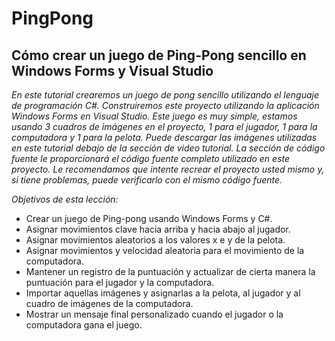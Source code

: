 # PingPong

## Cómo crear un juego de Ping-Pong sencillo en Windows Forms y Visual Studio

_En este tutorial crearemos un juego de pong sencillo utilizando el lenguaje de programación C#. Construiremos este proyecto utilizando la aplicación Windows Forms en Visual Studio. Este juego es muy simple, estamos usando 3 cuadros de imágenes en el proyecto, 1 para el jugador, 1 para la computadora y 1 para la pelota. Puede descargar las imágenes utilizadas en este tutorial debajo de la sección de video tutorial. La sección de código fuente le proporcionará el código fuente completo utilizado en este proyecto. Le recomendamos que intente recrear el proyecto usted mismo y, si tiene problemas, puede verificarlo con el mismo código fuente._

_Objetivos de esta lección:_

- Crear un juego de Ping-pong usando Windows Forms y C#.
- Asignar movimientos clave hacia arriba y hacia abajo al jugador.
- Asignar movimientos aleatorios a los valores x e y de la pelota.
- Asignar movimientos y velocidad aleatoria para el movimiento de la computadora.
- Mantener un registro de la puntuación y actualizar de cierta manera la puntuación para el jugador y la computadora.
- Importar aquellas imágenes y asignarlas a la pelota, al jugador y al cuadro de imágenes de la computadora.
- Mostrar un mensaje final personalizado cuando el jugador o la computadora gana el juego.
